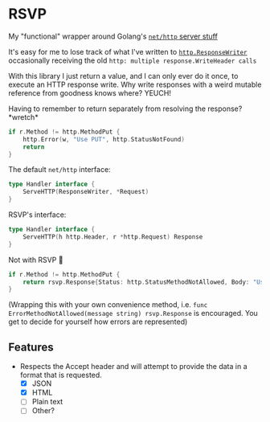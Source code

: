 # RSVP

My "functional" wrapper around Golang's [`net/http` server stuff](https://pkg.go.dev/net/http#hdr-Servers)

It's easy for me to lose track of what I've written to [`http.ResponseWriter`](https://pkg.go.dev/net/http#ResponseWriter) occasionally receiving the old `http: multiple response.WriteHeader calls`

With this library I just return a value, and I can only ever do it once, to execute an HTTP response write. Why write responses with a weird mutable reference from goodness knows where? YEUCH!

Having to remember to return separately from resolving the response? \*wretch*

```go
if r.Method != http.MethodPut {
	http.Error(w, "Use PUT", http.StatusNotFound)
	return
}
```

The default `net/http` interface:

```go
type Handler interface {
	ServeHTTP(ResponseWriter, *Request)
}
```

RSVP's interface:

```go
type Handler interface {
	ServeHTTP(h http.Header, r *http.Request) Response
}
```

Not with RSVP 🫠

```go
if r.Method != http.MethodPut {
	return rsvp.Response{Status: http.StatusMethodNotAllowed, Body: "Use Put"}
}
```

(Wrapping this with your own convenience method, i.e. `func ErrorMethodNotAllowed(message string) rsvp.Response` is encouraged. You get to decide for yourself how errors are represented)

## Features
 - Respects the Accept header and will attempt to provide the data in a format that is requested.
   - [x] JSON
   - [x] HTML
   - [ ] Plain text
   - [ ] Other?
